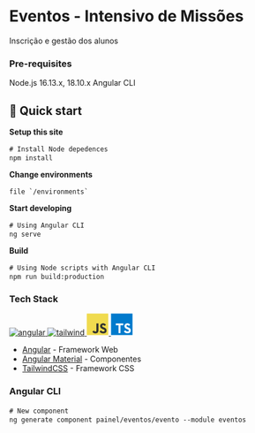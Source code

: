 # Eventos - Intensivo de Missões #
 Inscrição e gestão dos alunos

### Pre-requisites ###
 Node.js 16.13.x, 18.10.x
 Angular CLI

## 🚀 Quick start

  **Setup this site**

    # Install Node depedences
    npm install

  **Change environments**

    file `/environments`

  **Start developing**

    # Using Angular CLI
    ng serve

  **Build**

    # Using Node scripts with Angular CLI
    npm run build:production

### Tech Stack ### 
<p align="left"> <a href="https://angular.io" target="_blank" rel="noreferrer">
    <img src="https://angular.io/assets/images/logos/angular/angular.svg" alt="angular" width="40" height="40"/> </a>
    <a href="https://tailwindcss.com/" target="_blank" rel="noreferrer"> <img src="https://www.vectorlogo.zone/logos/tailwindcss/tailwindcss-icon.svg" alt="tailwind" width="40" height="40"/> </a>
    <a href="https://developer.mozilla.org/en-US/docs/Web/JavaScript" target="_blank" rel="noreferrer"> <img src="https://raw.githubusercontent.com/devicons/devicon/master/icons/javascript/javascript-original.svg" alt="javascript" width="40" height="40"/> </a>
    <a href="https://www.typescriptlang.org/" target="_blank" rel="noreferrer"> <img src="https://raw.githubusercontent.com/devicons/devicon/master/icons/typescript/typescript-original.svg" alt="typescript" width="40" height="40"/> </a>
</p>

- [Angular](https://angular.io/) - Framework Web
- [Angular Material](https://material.angular.io/) - Componentes
- [TailwindCSS](https://tailwindcss.com/) - Framework CSS

### Angular CLI ###

    # New component
    ng generate component painel/eventos/evento --module eventos
 